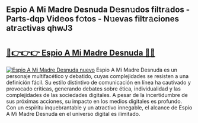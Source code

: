 ## Espio A Mi Madre Desnuda D𝚎sn𝚞dos filtr𝚊dos - Parts-dqp Vid𝚎os f𝚘tos - N𝚞evas filtr𝚊ciones atr𝚊ctivas qhwJ3

# <h2><a href="http://mba0puk.tromn.icu/?c=Espio+A+Mi+Madre+Desnuda">🔗👉👉👉 Espio A Mi Madre Desnuda 🔗🔗</a></h2>

[![Espio A Mi Madre Desnuda nuevo](https://i.imgur.com/pEAQMta.gif)](http://mba0puk.tromn.icu/?c=Espio+A+Mi+Madre+Desnuda)
Espio A Mi Madre Desnuda es un personaje multifacético y debatido, cuyas complejidades se resisten a una definición fácil.  Su estilo distintivo de comunicación en línea ha cautivado y provocado críticas, generando debates sobre ética, individualidad y las complejidades de las sociedades digitales. A pesar de la incertidumbre de sus próximas acciones, su impacto en los medios digitales es profundo. Con un espíritu inquebrantable y un atractivo innegable, el alcance de Espio A Mi Madre Desnuda en el universo digital es ilimitado.
